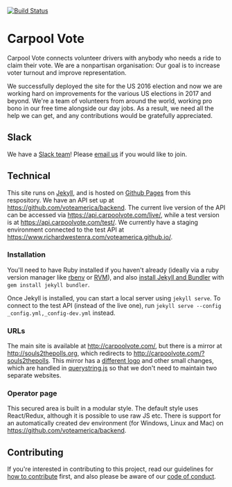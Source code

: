 [![Build Status](https://travis-ci.org/voteamerica/voteamerica.github.io.svg?branch=master)](https://travis-ci.org/voteamerica/voteamerica.github.io)

# Carpool Vote

Carpool Vote connects volunteer drivers with anybody who needs a ride to claim their vote. We are a nonpartisan organisation: Our goal is to increase voter turnout and improve representation.

We successfully deployed the site for the US 2016 election and now we are working hard on improvements for the various US elections in 2017 and beyond. We're a team of volunteers from around the world, working pro bono in our free time alongside our day jobs. As a result, we need all the help we can get, and any contributions would be gratefully appreciated.

## Slack

We have a [Slack team](https://carpool-vote.slack.com/)! Please [email us](mailto:slack@carpoolvote.com) if you would like to join.

## Technical

This site runs on [Jekyll](https://jekyllrb.com/), and is hosted on [Github Pages](https://jekyllrb.com/docs/github-pages/) from this respository. We have an API set up at https://github.com/voteamerica/backend. The current live version of the API can be accessed via https://api.carpoolvote.com/live/, while a test version is at https://api.carpoolvote.com/test/. We currently have a staging environment connected to the test API at https://www.richardwestenra.com/voteamerica.github.io/.

### Installation
You'll need to have Ruby installed if you haven't already (ideally via a ruby version manager like [rbenv](https://github.com/rbenv/rbenv) or [RVM](https://rvm.io/)), and also [install Jekyll and Bundler](https://jekyllrb.com/docs/quickstart/) with `gem install jekyll bundler`.

Once Jekyll is installed, you can start a local server using `jekyll serve`. To connect to the test API (instead of the live one), run `jekyll serve --config _config.yml,_config-dev.yml` instead.

### URLs

The main site is available at http://carpoolvote.com/, but there is a mirror at http://souls2thepolls.org, which redirects to http://carpoolvote.com/?souls2thepolls. This mirror has a [different logo](http://carpoolvote.com/images/logo-souls2thepolls.png) and other small changes, which are handled in [querystring.js](https://github.com/voteamerica/voteamerica.github.io/blob/master/scripts/querystring.js) so that we don't need to maintain two separate websites.

### Operator page

This secured area is built in a modular style. The default style uses React/Redux, although it is possible to use raw JS etc. There is support for an automatically created dev environment (for Windows, Linux and Mac) on https://github.com/voteamerica/backend. 

## Contributing

If you're interested in contributing to this project, read our guidelines for [how to contribute](docs/contributing.md) first, and also please be aware of our [code of conduct](docs/code-of-conduct.md).